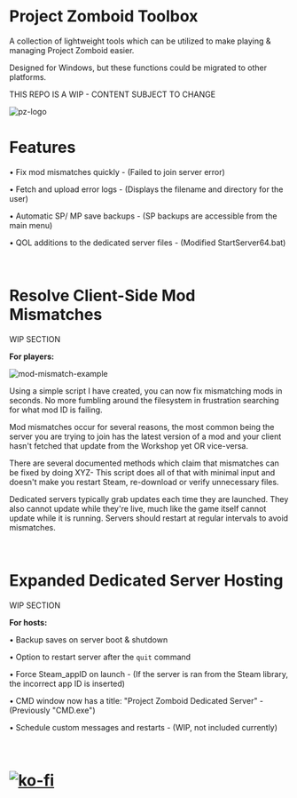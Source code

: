 # Project Zomboid Toolbox
A collection of lightweight tools which can be utilized to make playing & managing Project Zomboid easier.

Designed for Windows, but these functions could be migrated to other platforms.

THIS REPO IS A WIP - CONTENT SUBJECT TO CHANGE

![pz-logo](https://i.ibb.co/nzzbB4f/pztoolbox.png)

# Features
• Fix mod mismatches quickly - (Failed to join server error)

• Fetch and upload error logs - (Displays the filename and directory for the user)

• Automatic SP/ MP save backups - (SP backups are accessible from the main menu)

• QOL additions to the dedicated server files - (Modified StartServer64.bat)


<br>

# Resolve Client-Side Mod Mismatches
WIP SECTION

<b>For players:</b>

![mod-mismatch-example](https://i.ibb.co/4MrjnP1/mismatchexample-S.png)

Using a simple script I have created, you can now fix mismatching mods in seconds. No more fumbling around the filesystem in frustration searching for what mod ID is failing.

Mod mismatches occur for several reasons, the most common being the server you are trying to join has the latest version of a mod and your client hasn't fetched that update from the Workshop yet OR vice-versa. 

There are several documented methods which claim that mismatches can be fixed by doing XYZ- This script does all of that with minimal input and doesn't make you restart Steam, re-download or verify unnecessary files.

Dedicated servers typically grab updates each time they are launched. They also cannot update while they're live, much like the game itself cannot update while it is running. Servers should restart at regular intervals to avoid mismatches.

<br>

# Expanded Dedicated Server Hosting
WIP SECTION

<b>For hosts:</b>

• Backup saves on server boot & shutdown

• Option to restart server after the `quit` command

• Force Steam_appID on launch - (If the server is ran from the Steam library, the incorrect app ID is inserted)

• CMD window now has a title: "Project Zomboid Dedicated Server" - (Previously "CMD.exe")

• Schedule custom messages and restarts - (WIP, not included currently)

<br>

# [![ko-fi](https://ko-fi.com/img/githubbutton_sm.svg)](https://ko-fi.com/W7W15DHAZ) 
